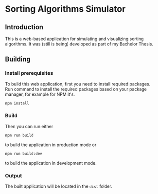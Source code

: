 # Sorting Algorithms Simulator

## Introduction

This is a web-based application for simulating and visualizing sorting algorithms.
It was (still is being) developed as part of my Bachelor Thesis.

## Building

### Install prerequisites

To build this web application, first you need to install required packages.
Run command to install the required packages based on your package manager, for example for NPM it's.

```sh
npm install
```

### Build

Then you can run either

```sh
npm run build
```

to build the application in production mode or

```sh
npm run build:dev
```

to build the application in development mode.

### Output

The built application will be located in the `dist` folder.
